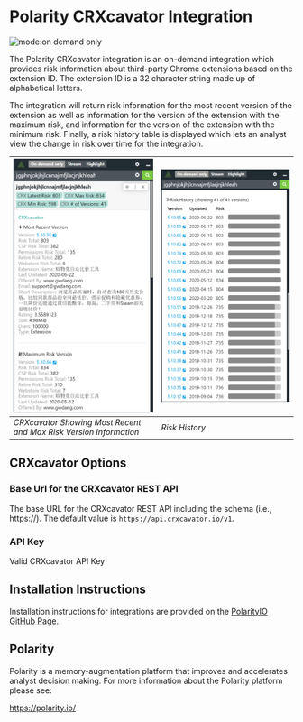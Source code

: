 # Polarity CRXcavator Integration

![mode:on demand only](https://img.shields.io/badge/mode-on%20demand%20only-blue.svg)

The Polarity CRXcavator integration is an on-demand integration which provides risk information about third-party Chrome extensions based on the extension ID.  The extension ID is a 32 character string made up of alphabetical letters.

The integration will return risk information for the most recent version of the extension as well as information for the version of the extension with the maximum risk, and information for the version of the extension with the minimum risk.  Finally, a risk history table is displayed which lets an analyst view the change in risk over time for the integration.  


| ![overlay window](assets/overlay.png) | ![risk history](assets/risk-history.png) |
|---|--|
|*CRXcavator Showing Most Recent and Max Risk Version Information* | *Risk History* |



## CRXcavator Options

### Base Url for the CRXcavator REST API

The base URL for the CRXcavator REST API including the schema (i.e., https://).  The default value is `https://api.crxcavator.io/v1`.

### API Key

Valid CRXcavator API Key

## Installation Instructions

Installation instructions for integrations are provided on the [PolarityIO GitHub Page](https://polarityio.github.io/).

## Polarity

Polarity is a memory-augmentation platform that improves and accelerates analyst decision making.  For more information about the Polarity platform please see:

https://polarity.io/

